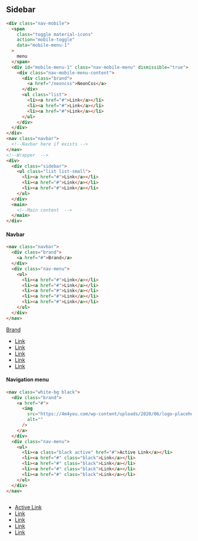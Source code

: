 ## Sidebar

```html
<div class="nav-mobile">
  <span
    class="toggle material-icons"
    action="mobile-toggle"
    data="mobile-menu-1"
  >
    menu
  </span>
  <div id="mobile-menu-1" class="nav-mobile-menu" dismissible="true">
    <div class="nav-mobile-menu-content">
      <div class="brand">
        <a href="/neoncss">NeonCss</a>
      </div>
      <ul class="list">
        <li><a href="#">Link</a></li>
        <li><a href="#">Link</a></li>
        <li><a href="#">Link</a></li>
      </ul>
    </div>
  </div>
</div>
<nav class="navbar">
  <!--Navbar here if exists -->
</nav>
<!--Wrapper  -->
<div>
  <div class="sidebar">
    <ul class="list list-small">
      <li><a href="#">Link</a></li>
      <li><a href="#">Link</a></li>
      <li><a href="#">Link</a></li>
    </ul>
  </div>
  <main>
    <!--Main content  -->
  </main>
</div>
```

#### Navbar

```html
<nav class="navbar">
  <div class="brand">
    <a href="#">Brand</a>
  </div>
  <div class="nav-menu">
    <ul>
      <li><a href="#">Link</a></li>
      <li><a href="#">Link</a></li>
      <li><a href="#">Link</a></li>
      <li><a href="#">Link</a></li>
      <li><a href="#">Link</a></li>
    </ul>
  </div>
</nav>
```

<nav class="navbar">
  <div class="brand">
    <a href="#">Brand</a>
  </div>
  <div class="nav-menu">
    <ul>
      <li><a href="#">Link</a></li>
      <li><a href="#">Link</a></li>
      <li><a href="#">Link</a></li>
      <li><a href="#">Link</a></li>
      <li><a href="#">Link</a></li>
    </ul>
  </div>
</nav>

#### Navigation menu

```html
<nav class="white-bg black">
  <div class="brand">
    <a href="#">
      <img
        src="https://4m4you.com/wp-content/uploads/2020/06/logo-placeholder-300x120.png"
        alt=""
      />
    </a>
  </div>
  <div class="nav-menu">
    <ul>
      <li><a class="black active" href="#">Active Link</a></li>
      <li><a href="#" class="black">Link</a></li>
      <li><a href="#" class="black">Link</a></li>
      <li><a href="#" class="black">Link</a></li>
      <li><a href="#" class="black">Link</a></li>
    </ul>
  </div>
</nav>
```

<nav class="white-bg black">
   <div class="brand">
      <a href="#">
      <img
         src="https://4m4you.com/wp-content/uploads/2020/06/logo-placeholder-300x120.png"
         alt=""
         />
      </a>
   </div>
   <div class="nav-menu">
      <ul>
         <li><a class="black active" href="#">Active Link</a></li>
         <li><a href="#" class="black">Link</a></li>
         <li><a href="#" class="black">Link</a></li>
         <li><a href="#" class="black">Link</a></li>
         <li><a href="#" class="black">Link</a></li>
      </ul>
   </div>
</nav>
